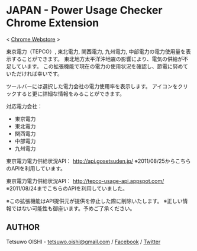JAPAN - Power Usage Checker Chrome Extension
============================================

< [Chrome Webstore](https://chrome.google.com/webstore/detail/hclgegipaehbigmbhdpfapmjadbaldib) >


東京電力（TEPCO）, 東北電力, 関西電力, 九州電力, 中部電力の電力使用量を表示することができます。
東北地方太平洋沖地震の影響により、電気の供給が不足しています。
この拡張機能で現在の電力の使用状況を確認し、節電に努めていただければ幸いです。

ツールバーには選択した電力会社の電力使用率を表示します。
アイコンをクリックすると更に詳細な情報をみることができます。

対応電力会社：
- 東京電力
- 東北電力
- 関西電力
- 中部電力
- 九州電力

東京電力電力供給状況API：
http://api.gosetsuden.jp/
※2011/08/25からこちらのAPIを利用しています。

東京電力電力供給状況API：
http://tepco-usage-api.appspot.com/
※2011/08/24までこちらのAPIを利用していました。

※この拡張機能はAPI提供元が提供を停止した際に削除いたします。
※正しい情報ではない可能性も御座います。予めご了承ください。



AUTHOR
------

Tetsuwo OISHI - 
tetsuwo.oishi@gmail.com / 
[Facebook](http://fb.me/tetsuwo) /
[Twitter](http://twitter.com/tetsukamp)



